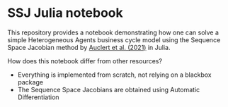 # SSJ Julia notebook

This repository provides a notebook demonstrating how one can solve a simple Heterogeneous Agents business cycle model using the Sequence Space Jacobian method by [Auclert et al. (2021)](https://onlinelibrary.wiley.com/doi/full/10.3982/ECTA17434) in Julia.

How does this notebook differ from other resources?
* Everything is implemented from scratch, not relying on a blackbox package
* The Sequence Space Jacobians are obtained using Automatic Differentiation



